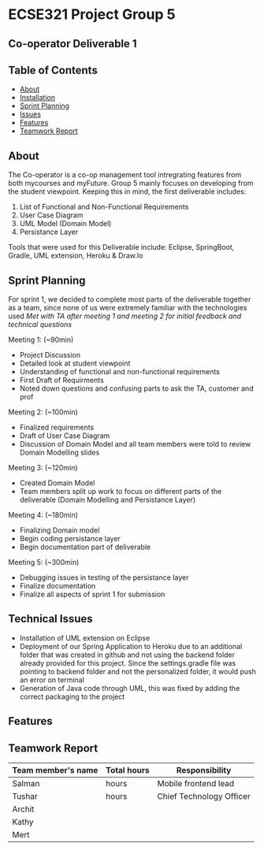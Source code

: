 # ECSE321 Project Group 5
## Co-operator Deliverable 1

## Table of Contents
* [About](#about)
* [Installation](#installation)
* [Sprint Planning](#sprint-planning)
* [Issues](#issues)
* [Features](#features)
* [Teamwork Report](#teamwork-report)

## About
The Co-operator is a co-op management tool intregrating features from both mycourses and myFuture. Group 5 mainly focuses on developing from the student viewpoint. Keeping this in mind, the first deliverable includes: 

1. List of Functional and Non-Functional Requirements
2. User Case Diagram
3. UML Model (Domain Model)
4. Persistance Layer

Tools that were used for this Deliverable include: Eclipse, SpringBoot, Gradle, UML extension, Heroku & Draw.Io

## Sprint Planning
For sprint 1, we decided to complete most parts of the deliverable together as a team, since none of us were extremely familiar with the technologies used
*Met with TA after meeting 1 and meeting 2 for initial feedback and technical questions*

Meeting 1: (~90min)
- Project Discussion
- Detailed look at student viewpoint
- Understanding of functional and non-functional requirements
- First Draft of Requirments
- Noted down questions and confusing parts to ask the TA, customer and prof

Meeting 2: (~100min)
- Finalized requirements
- Draft of User Case Diagram
- Discussion of Domain Model and all team members were told to review Domain Modelling slides

Meeting 3: (~120min)
- Created Domain Model
- Team members split up work to focus on different parts of the deliverable (Domain Modelling and Persistance Layer)

Meeting 4: (~180min)
- Finalizing Domain model 
- Begin coding persistance layer
- Begin documentation part of deliverable

Meeting 5: (~300min)
- Debugging issues in testing of the persistance layer 
- Finalize documentation
- Finalize all aspects of sprint 1 for submission

## Technical Issues
- Installation of UML extension on Eclipse
- Deployment of our Spring Application to Heroku due to an additional folder that was created in github and not using the backend folder     already provided for this project. Since the settings.gradle file was pointing to backend folder and not the personalized folder, it       would push an error on terminal
- Generation of Java code through UML, this was fixed by adding the correct packaging to the project

## Features

## Teamwork Report

|Team member's name|Total hours|Responsibility           |
|------------------|-----------|----------------------- |
|Salman            |      hours|Mobile frontend lead    |
|Tushar            |      hours|Chief Technology Officer|
|Archit            |           |                        |
|Kathy             |           |                        |
|Mert              |           |                        |


